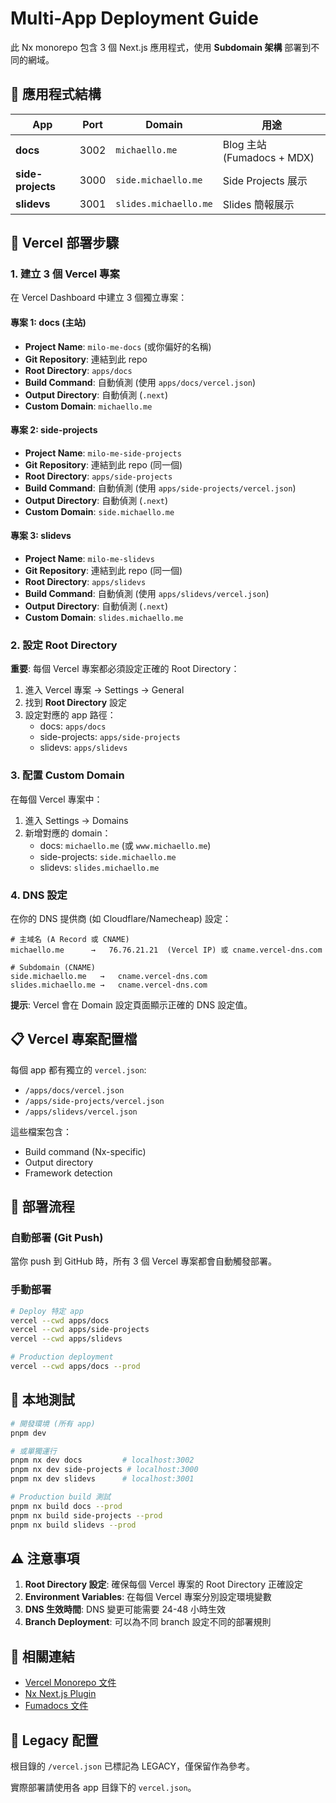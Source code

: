 # Multi-App Deployment Guide

此 Nx monorepo 包含 3 個 Next.js 應用程式，使用 **Subdomain 架構** 部署到不同的網域。

## 📁 應用程式結構

| App | Port | Domain | 用途 |
|-----|------|--------|------|
| **docs** | 3002 | `michaello.me` | Blog 主站 (Fumadocs + MDX) |
| **side-projects** | 3000 | `side.michaello.me` | Side Projects 展示 |
| **slidevs** | 3001 | `slides.michaello.me` | Slides 簡報展示 |

## 🚀 Vercel 部署步驟

### 1. 建立 3 個 Vercel 專案

在 Vercel Dashboard 中建立 3 個獨立專案：

#### 專案 1: docs (主站)
- **Project Name**: `milo-me-docs` (或你偏好的名稱)
- **Git Repository**: 連結到此 repo
- **Root Directory**: `apps/docs`
- **Build Command**: 自動偵測 (使用 `apps/docs/vercel.json`)
- **Output Directory**: 自動偵測 (`.next`)
- **Custom Domain**: `michaello.me`

#### 專案 2: side-projects
- **Project Name**: `milo-me-side-projects`
- **Git Repository**: 連結到此 repo (同一個)
- **Root Directory**: `apps/side-projects`
- **Build Command**: 自動偵測 (使用 `apps/side-projects/vercel.json`)
- **Output Directory**: 自動偵測 (`.next`)
- **Custom Domain**: `side.michaello.me`

#### 專案 3: slidevs
- **Project Name**: `milo-me-slidevs`
- **Git Repository**: 連結到此 repo (同一個)
- **Root Directory**: `apps/slidevs`
- **Build Command**: 自動偵測 (使用 `apps/slidevs/vercel.json`)
- **Output Directory**: 自動偵測 (`.next`)
- **Custom Domain**: `slides.michaello.me`

### 2. 設定 Root Directory

**重要**: 每個 Vercel 專案都必須設定正確的 Root Directory：

1. 進入 Vercel 專案 → Settings → General
2. 找到 **Root Directory** 設定
3. 設定對應的 app 路徑：
   - docs: `apps/docs`
   - side-projects: `apps/side-projects`
   - slidevs: `apps/slidevs`

### 3. 配置 Custom Domain

在每個 Vercel 專案中：

1. 進入 Settings → Domains
2. 新增對應的 domain：
   - docs: `michaello.me` (或 `www.michaello.me`)
   - side-projects: `side.michaello.me`
   - slidevs: `slides.michaello.me`

### 4. DNS 設定

在你的 DNS 提供商 (如 Cloudflare/Namecheap) 設定：

```dns
# 主域名 (A Record 或 CNAME)
michaello.me      →   76.76.21.21  (Vercel IP) 或 cname.vercel-dns.com

# Subdomain (CNAME)
side.michaello.me   →   cname.vercel-dns.com
slides.michaello.me →   cname.vercel-dns.com
```

**提示**: Vercel 會在 Domain 設定頁面顯示正確的 DNS 設定值。

## 📋 Vercel 專案配置檔

每個 app 都有獨立的 `vercel.json`:

- `/apps/docs/vercel.json`
- `/apps/side-projects/vercel.json`
- `/apps/slidevs/vercel.json`

這些檔案包含：
- Build command (Nx-specific)
- Output directory
- Framework detection

## 🔄 部署流程

### 自動部署 (Git Push)

當你 push 到 GitHub 時，所有 3 個 Vercel 專案都會自動觸發部署。

### 手動部署

```bash
# Deploy 特定 app
vercel --cwd apps/docs
vercel --cwd apps/side-projects
vercel --cwd apps/slidevs

# Production deployment
vercel --cwd apps/docs --prod
```

## 🧪 本地測試

```bash
# 開發環境 (所有 app)
pnpm dev

# 或單獨運行
pnpm nx dev docs         # localhost:3002
pnpm nx dev side-projects # localhost:3000
pnpm nx dev slidevs      # localhost:3001

# Production build 測試
pnpm nx build docs --prod
pnpm nx build side-projects --prod
pnpm nx build slidevs --prod
```

## ⚠️ 注意事項

1. **Root Directory 設定**: 確保每個 Vercel 專案的 Root Directory 正確設定
2. **Environment Variables**: 在每個 Vercel 專案分別設定環境變數
3. **DNS 生效時間**: DNS 變更可能需要 24-48 小時生效
4. **Branch Deployment**: 可以為不同 branch 設定不同的部署規則

## 🔗 相關連結

- [Vercel Monorepo 文件](https://vercel.com/docs/monorepos)
- [Nx Next.js Plugin](https://nx.dev/packages/next)
- [Fumadocs 文件](https://fumadocs.vercel.app)

## 📝 Legacy 配置

根目錄的 `/vercel.json` 已標記為 LEGACY，僅保留作為參考。

實際部署請使用各 app 目錄下的 `vercel.json`。
